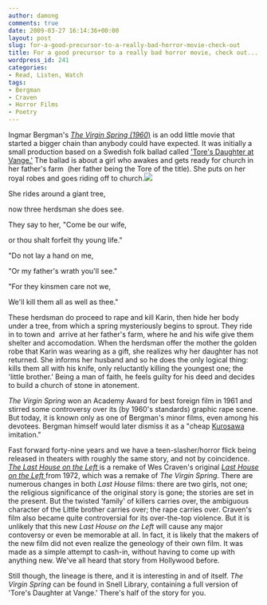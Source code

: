 ```yaml
---
author: damong
comments: true
date: 2009-03-27 16:14:36+00:00
layout: post
slug: for-a-good-precursor-to-a-really-bad-horror-movie-check-out
title: For a good precursor to a really bad horror movie, check out...
wordpress_id: 241
categories:
- Read, Listen, Watch
tags:
- Bergman
- Craven
- Horror Films
- Poetry
---
```


Ingmar Bergman's [_The Virgin Spring (1960_)](http://nucat.lib.neu.edu/search~S13?/Xvirgin+spring&searchscope=13&SORT=D/Xvirgin+spring&searchscope=13&SORT=D&SUBKEY=virgin%20spring/1%2C8%2C8%2CE/frameset&FF=Xvirgin+spring&searchscope=13&SORT=D&2%2C2%2C) is an odd little movie that started a bigger chain than anybody could have expected. It was initially a small production based on a Swedish folk ballad called ['Tore's Daughter at Vange.'](http://en.wikipedia.org/wiki/T%C3%B6res_dotter_i_W%C3%A4nge) The ballad is about a girl who awakes and gets ready for church in her father's farm  (her father being the Tore of the title). She puts on her royal robes and goes riding off to church.![](https://contentcafe2.btol.com/ContentCafe/Jacket.aspx?UserID=iii1neuniv&Password=neuniv&Return=T&type=L&Value=155940969X&Options=Y)


She rides around a giant tree,




now three herdsman she does see.




They say to her, "Come be our wife,




or thou shalt forfeit thy young life."




"Do not lay a hand on me,




"Or my father's wrath you'll see."




"For they kinsmen care not we,




We'll kill them all as well as thee."




These herdsman do proceed to rape and kill Karin, then hide her body under a tree, from which a spring mysteriously begins to sprout. They ride in to town and  arrive at her father's farm, where he and his wife give them shelter and accomodation. When the herdsman offer the mother the golden robe that Karin was wearing as a gift, she realizes why her daughter has not returned. She informs her husband and so he does the only logical thing: kills them all with his knife, only reluctantly killing the youngest one; the 'little brother.' Being a man of faith, he feels guilty for his deed and decides to build a church of stone in atonement.




_The Virgin Spring_ won an Academy Award for best foreign film in 1961 and stirred some controversy over its (by 1960's standards) graphic rape scene. But today, it is known only as one of Bergman's minor films, even among his devotees. Bergman himself would later dismiss it as a "cheap [Kurosawa](http://nucat.lib.neu.edu/search~S13/?searchtype=X&searcharg=kurosawa%2C+akira&searchscope=13&sortdropdown=-&SORT=D&extended=1&SUBMIT=Search&searchlimits=&searchorigarg=dkurosawa) imitation."




Fast forward forty-nine years and we have a teen-slasher/horror flick being released in theaters with roughly the same story, and not by coincidence. [_The Last House on the Left_ ](http://www.imdb.com/title/tt0844708/)is a remake of Wes Craven's original [_Last House on the Left_ ](http://www.imdb.com/title/tt0068833/)from 1972, which was a remake of _The Virgin Spring_. There are numerous changes in both _Last House_ films: there are two girls, not one; the religious significance of the original story is gone; the stories are set in the present. But the twisted 'family' of killers carries over, the ambiguous character of the Little brother carries over; the rape carries over. Craven's film also became quite controversial for its over-the-top violence. But it is unlikely that this new _Last House on the Left_ will cause any major contoversy or even be memorable at all. In fact, it is likely that the makers of the new film did not even realize the geneology of their own film. It was made as a simple attempt to cash-in, without having to come up with anything new. We've all heard that story from Hollywood before.




Still though, the lineage is there, and it is interesting in and of itself. _The Virgin Spring_ can be found in Snell Library, containing a full version of 'Tore's Daughter at Vange.' There's half of the story for you.
